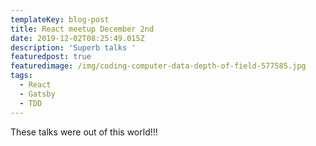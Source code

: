 ```yaml
---
templateKey: blog-post
title: React meetup December 2nd
date: 2019-12-02T08:25:49.015Z
description: 'Superb talks '
featuredpost: true
featuredimage: /img/coding-computer-data-depth-of-field-577585.jpg
tags:
  - React
  - Gatsby
  - TDD
---
```

These talks were out of this world!!!
